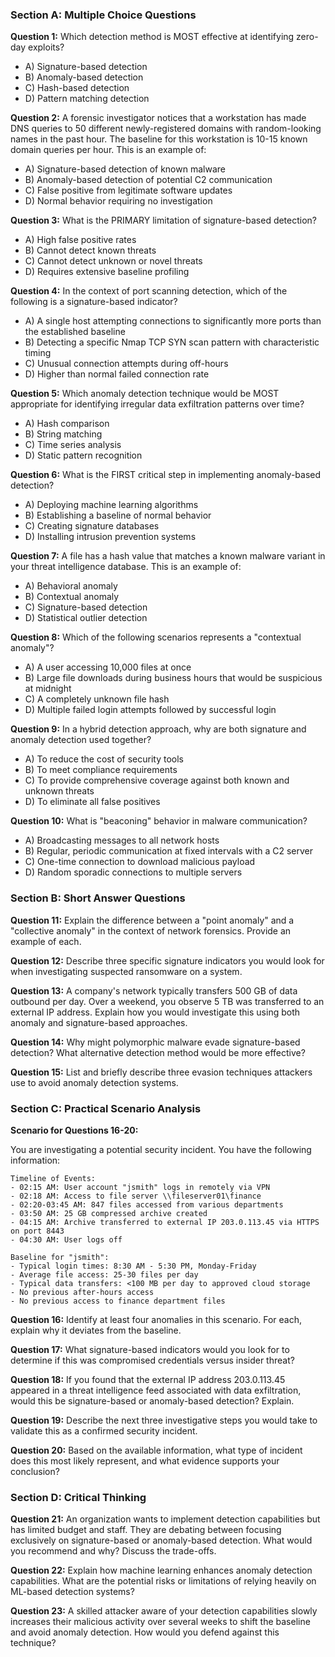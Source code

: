 ### Section A: Multiple Choice Questions

**Question 1:** Which detection method is MOST effective at identifying zero-day exploits?
- A) Signature-based detection
- B) Anomaly-based detection
- C) Hash-based detection
- D) Pattern matching detection

**Question 2:** A forensic investigator notices that a workstation has made DNS queries to 50 different newly-registered domains with random-looking names in the past hour. The baseline for this workstation is 10-15 known domain queries per hour. This is an example of:
- A) Signature-based detection of known malware
- B) Anomaly-based detection of potential C2 communication
- C) False positive from legitimate software updates
- D) Normal behavior requiring no investigation

**Question 3:** What is the PRIMARY limitation of signature-based detection?
- A) High false positive rates
- B) Cannot detect known threats
- C) Cannot detect unknown or novel threats
- D) Requires extensive baseline profiling

**Question 4:** In the context of port scanning detection, which of the following is a signature-based indicator?
- A) A single host attempting connections to significantly more ports than the established baseline
- B) Detecting a specific Nmap TCP SYN scan pattern with characteristic timing
- C) Unusual connection attempts during off-hours
- D) Higher than normal failed connection rate

**Question 5:** Which anomaly detection technique would be MOST appropriate for identifying irregular data exfiltration patterns over time?
- A) Hash comparison
- B) String matching
- C) Time series analysis
- D) Static pattern recognition

**Question 6:** What is the FIRST critical step in implementing anomaly-based detection?
- A) Deploying machine learning algorithms
- B) Establishing a baseline of normal behavior
- C) Creating signature databases
- D) Installing intrusion prevention systems

**Question 7:** A file has a hash value that matches a known malware variant in your threat intelligence database. This is an example of:
- A) Behavioral anomaly
- B) Contextual anomaly
- C) Signature-based detection
- D) Statistical outlier detection

**Question 8:** Which of the following scenarios represents a "contextual anomaly"?
- A) A user accessing 10,000 files at once
- B) Large file downloads during business hours that would be suspicious at midnight
- C) A completely unknown file hash
- D) Multiple failed login attempts followed by successful login

**Question 9:** In a hybrid detection approach, why are both signature and anomaly detection used together?
- A) To reduce the cost of security tools
- B) To meet compliance requirements
- C) To provide comprehensive coverage against both known and unknown threats
- D) To eliminate all false positives

**Question 10:** What is "beaconing" behavior in malware communication?
- A) Broadcasting messages to all network hosts
- B) Regular, periodic communication at fixed intervals with a C2 server
- C) One-time connection to download malicious payload
- D) Random sporadic connections to multiple servers

### Section B: Short Answer Questions

**Question 11:** Explain the difference between a "point anomaly" and a "collective anomaly" in the context of network forensics. Provide an example of each.

**Question 12:** Describe three specific signature indicators you would look for when investigating suspected ransomware on a system.

**Question 13:** A company's network typically transfers 500 GB of data outbound per day. Over a weekend, you observe 5 TB was transferred to an external IP address. Explain how you would investigate this using both anomaly and signature-based approaches.

**Question 14:** Why might polymorphic malware evade signature-based detection? What alternative detection method would be more effective?

**Question 15:** List and briefly describe three evasion techniques attackers use to avoid anomaly detection systems.

### Section C: Practical Scenario Analysis

**Scenario for Questions 16-20:**

You are investigating a potential security incident. You have the following information:

```
Timeline of Events:
- 02:15 AM: User account "jsmith" logs in remotely via VPN
- 02:18 AM: Access to file server \\fileserver01\finance
- 02:20-03:45 AM: 847 files accessed from various departments
- 03:50 AM: 25 GB compressed archive created
- 04:15 AM: Archive transferred to external IP 203.0.113.45 via HTTPS on port 8443
- 04:30 AM: User logs off

Baseline for "jsmith":
- Typical login times: 8:30 AM - 5:30 PM, Monday-Friday
- Average file access: 25-30 files per day
- Typical data transfers: <100 MB per day to approved cloud storage
- No previous after-hours access
- No previous access to finance department files
```

**Question 16:** Identify at least four anomalies in this scenario. For each, explain why it deviates from the baseline.

**Question 17:** What signature-based indicators would you look for to determine if this was compromised credentials versus insider threat?

**Question 18:** If you found that the external IP address 203.0.113.45 appeared in a threat intelligence feed associated with data exfiltration, would this be signature-based or anomaly-based detection? Explain.

**Question 19:** Describe the next three investigative steps you would take to validate this as a confirmed security incident.

**Question 20:** Based on the available information, what type of incident does this most likely represent, and what evidence supports your conclusion?

### Section D: Critical Thinking

**Question 21:** An organization wants to implement detection capabilities but has limited budget and staff. They are debating between focusing exclusively on signature-based or anomaly-based detection. What would you recommend and why? Discuss the trade-offs.

**Question 22:** Explain how machine learning enhances anomaly detection capabilities. What are the potential risks or limitations of relying heavily on ML-based detection systems?

**Question 23:** A skilled attacker aware of your detection capabilities slowly increases their malicious activity over several weeks to shift the baseline and avoid anomaly detection. How would you defend against this technique?